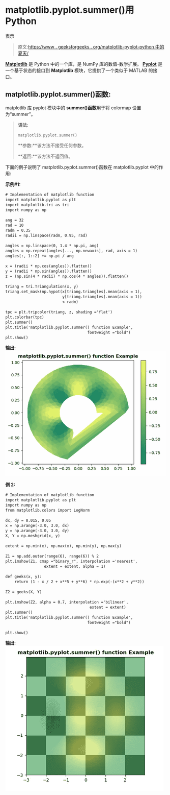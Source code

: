 # matplotlib.pyplot.summer()用 Python

表示

> 原文:[https://www . geeksforgeeks . org/matplotlib-pyplot-python 中的夏天/](https://www.geeksforgeeks.org/matplotlib-pyplot-summer-in-python/)

**[Matplotlib](https://www.geeksforgeeks.org/python-introduction-matplotlib/)** 是 Python 中的一个库，是 NumPy 库的数值-数学扩展。 **[Pyplot](https://www.geeksforgeeks.org/pyplot-in-matplotlib/)** 是一个基于状态的接口到 **Matplotlib** 模块，它提供了一个类似于 MATLAB 的接口。

## matplotlib.pyplot.summer()函数:

matplotlib 库 pyplot 模块中的 **summer()函数**用于将 colormap 设置为“summer”。

> **语法:**
> 
> ```
> matplotlib.pyplot.summer()
> 
> ```
> 
> **参数:**该方法不接受任何参数。
> 
> **返回:**该方法不返回值。

下面的例子说明了 matplotlib.pyplot.summer()函数在 matplotlib.pyplot 中的作用:

**示例#1:**

```
# Implementation of matplotlib function
import matplotlib.pyplot as plt
import matplotlib.tri as tri
import numpy as np

ang = 32
rad = 10
radm = 0.35
radii = np.linspace(radm, 0.95, rad)

angles = np.linspace(0, 1.4 * np.pi, ang)
angles = np.repeat(angles[..., np.newaxis], rad, axis = 1)
angles[:, 1::2] += np.pi / ang

x = (radii * np.cos(angles)).flatten()
y = (radii * np.sin(angles)).flatten()
z = (np.sin(4 * radii) * np.cos(4 * angles)).flatten()

triang = tri.Triangulation(x, y)
triang.set_mask(np.hypot(x[triang.triangles].mean(axis = 1),
                         y[triang.triangles].mean(axis = 1))
                         < radm)

tpc = plt.tripcolor(triang, z, shading ='flat')
plt.colorbar(tpc)
plt.summer()
plt.title('matplotlib.pyplot.summer() function Example', 
                                    fontweight ="bold")
plt.show()
```

**输出:**
![](img/94b50c315bc57196239573ce21afa4e7.png)

**例 2:**

```
# Implementation of matplotlib function
import matplotlib.pyplot as plt
import numpy as np
from matplotlib.colors import LogNorm

dx, dy = 0.015, 0.05
x = np.arange(-3.0, 3.0, dx)
y = np.arange(-3.0, 3.0, dy)
X, Y = np.meshgrid(x, y)

extent = np.min(x), np.max(x), np.min(y), np.max(y)

Z1 = np.add.outer(range(6), range(6)) % 2
plt.imshow(Z1, cmap ="binary_r", interpolation ='nearest',
                 extent = extent, alpha = 1)

def geeks(x, y):
    return (1 - x / 2 + x**5 + y**6) * np.exp(-(x**2 + y**2))

Z2 = geeks(X, Y)

plt.imshow(Z2, alpha = 0.7, interpolation ='bilinear',
                                     extent = extent)
plt.summer()
plt.title('matplotlib.pyplot.summer() function Example',
                                    fontweight ="bold")

plt.show()
```

**输出:**
![](img/ccbe1e60018aba1112a966b79c34662e.png)